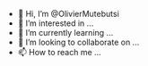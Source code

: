 - 👋 Hi, I’m @OlivierMutebutsi
- 👀 I’m interested in ...
- 🌱 I’m currently learning ...
- 💞️ I’m looking to collaborate on ...
- 📫 How to reach me ...

<!---
OlivierMutebutsi/OlivierMutebutsi is a ✨ special ✨ repository because its `README.md` (this file) appears on your GitHub profile.
You can click the Preview link to take a look at your changes.
--->
